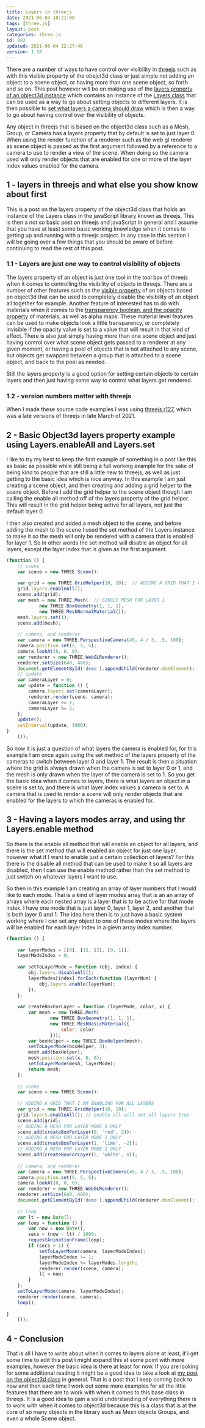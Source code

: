 ```yaml
---
title: Layers in threejs
date: 2021-06-04 10:21:00
tags: [three.js]
layout: post
categories: three.js
id: 882
updated: 2021-06-04 12:27:46
version: 1.18
---
```


There are a number of ways to have control over visibility in [threejs](https://threejs.org/docs/index.html#manual/en/introduction/Creating-a-scene) such as with this visible property of the obejct3d class or just simple not adding an object to a scene object, or having more than one scene object, so forth and so on. This post however will be on making use of the [layers property of an object3d instance](https://threejs.org/docs/index.html#api/en/core/Object3D.layers) which contains an instance of the [Layers class](https://threejs.org/docs/index.html#api/en/core/Layers) that can be used as a way to go about setting objects to different layers. It is then possible to [set what layers a camera should draw](https://stackoverflow.com/questions/34099808/how-to-make-objects-visible-to-only-one-camera-in-a-three-js-scene) which is then a way to go about having control over the visibility of objects.

Any object in threejs that is based on the object3d class such as a Mesh, Group, or Camera has a layers property that by default is set to just layer 0. When using the render function of a renderer such as the web gl renderer as scene object is passed as the first argument followed by a reference to a camera to use to render a view of the scene. When doing so the camera used will only render objects that are enabled for one or more of the layer index values enabled for the camera.

<!-- more -->

## 1 - layers in threejs and what else you show know about first

This is a post on the layers property of the object3d class that holds an instance of the Layers class in the javaScript library known as threejs. This is then a not so basic post on threejs and javaScript in general and I assume that you have at least some basic working knowledge when it comes to getting up and running with a threejs project. In any case in this section I will be going over a few things that you should be aware of before continuing to read the rest of this post.

### 1.1 - Layers are just one way to control visibility of objects

The layers property of an object is just one tool in the tool box of threejs when it comes to controlling the visibility of objects in threejs. There are a number of other features such as the [visible property](/2021/05/24/threejs-object3d-visible/) of an objects based on object3d that can be used to completely disable the visibility of an object all together for example. Another feature of interested has to do with materials when it comes to the [transparency boolean, and the opacity property](/2021/04/21/threejs-materials-transparent/) of materials, as well as alpha maps. These material level features can be used to make objects look a little transparency, or completely invisible if the opacity value is set to a value that will result in that kind of effect. There is also just simply having more than one scene object and just having control over what scene object gets passed to a renderer at any given moment, or having a pool of objects that is not attached to any scene, but objects get swapped between a group that is attached to a scene object, and back to the pool as needed.

Still the layers property is a good option for setting certain objects to certain layers and then just having some way to control what layers get rendered.

### 1.2 - version numbers matter with threejs

When I made these source code examples I was using [threejs r127](https://github.com/mrdoob/three.js/releases/tag/r127), which was a late versions of threejs in late March of 2021.

## 2 - Basic Object3d layers property example using Layers.enableAll and Layers.set

I like to try my best to keep the first example of something in a post like this as basic as possible while still being a full working example for the sake of being kind to people that are still a little new to threejs, as well as just getting to the basic idea which is nice anyway. In this example I am just creating a scene object, and then creating and adding a grid helper to the scene object. Before I add the grid helper to the scene object though I am calling the enable all method off of the layers property of the grid helper. This will result in the grid helper being active for all layers, not just the default layer 0.

I then also created and added a mesh object to the scene, and before adding the mesh to the scene I used the set method of the Layers instance to make it so the mesh will only be rendered with a camera that is enabled for layer 1. So in other words the set method will disable an object for all layers, except the layer index that is given as the first argument.

```js
(function () {
    // scene
    var scene = new THREE.Scene();
 
    var grid = new THREE.GridHelper(10, 10);  // ADDING A GRID THAT I AM ENABLING FOR ALL LAYERS
    grid.layers.enableAll();
    scene.add(grid);
    var mesh = new THREE.Mesh(  // SINGLE MESH FOR LAYER 1
            new THREE.BoxGeometry(1, 1, 1),
            new THREE.MeshNormalMaterial());
    mesh.layers.set(1);
    scene.add(mesh);
 
    // camera, and renderer
    var camera = new THREE.PerspectiveCamera(45, 4 / 3, .5, 100);
    camera.position.set(5, 5, 5);
    camera.lookAt(0, 0, 0);
    var renderer = new THREE.WebGLRenderer();
    renderer.setSize(640, 480);
    document.getElementById('demo').appendChild(renderer.domElement);
    // update
    var cameraLayer = 0;
    var update = function () {
        camera.layers.set(cameraLayer);
        renderer.render(scene, camera);
        cameraLayer += 1;
        cameraLayer %= 2;
    };
    update();
    setInterval(update, 1000);
}
    ());
```

So now it is just a question of what layers the camera is enabled for, for this example I am once again using the set method of the layers property of the cameras to switch between layer 0 and layer 1. The result is then a situation where the grid is always drawn when the camera is set to layer 0 or 1, and the mesh is only drawn when the layer of the camera is set to 1. So you get the basic idea when it comes to layers, there is what layers an object in a scene is set to, and there is what layer index values a camera is set to. A camera that is used to render a scene will only render objects that are enabled for the layers to which the cameras is enabled for.

## 3 - Having a layers modes array, and using thr Layers.enable method

So there is the enable all method that will enable an object for all layers, and there is the set method that will enabled an object for just one layer, however what if I want to enable just a certain collection of layers? For this there is the disable all method that can be used to make it so all layers are disabled, then I can use the enable method rather than the set method to just switch on whatever layers I want to use.

So then in this example I am creating an array of layer numbers that I would like to each mode. Thai is a kind of layer modes array that is an an array of arrays where each nested array is a layer that is to be active for that mode index. I have one mode that is just layer 0, layer 1, layer 2, and another that is both layer 0 and 1. The idea here then is to just have a basic system working where I can set any object to one of these modes where the layers will be enabled for each layer index in a gievn array index number.

```js
(function () {
 
    var layerModes = [[0], [1], [2], [0, 1]],
    layerModeIndex = 0;
 
    var setToLayerMode = function (obj, index) {
        obj.layers.disableAll();
        layerModes[index].forEach(function (layerNum) {
            obj.layers.enable(layerNum);
        });
    };
 
    var createBoxForLayer = function (layerMode, color, x) {
        var mesh = new THREE.Mesh(
                new THREE.BoxGeometry(1, 1, 1),
                new THREE.MeshBasicMaterial({
                    color: color
                }));
        var boxHelper = new THREE.BoxHelper(mesh);
        setToLayerMode(boxHelper, 3);
        mesh.add(boxHelper);
        mesh.position.set(x, 0, 0);
        setToLayerMode(mesh, layerMode);
        return mesh;
    };
 
    // scene
    var scene = new THREE.Scene();
 
    // ADDING A GRID THAT I AM ENABLING FOR ALL LAYERS
    var grid = new THREE.GridHelper(10, 10);
    grid.layers.enableAll(); // enable all will set all layers true
    scene.add(grid);
    // ADDING A MESH FOR LAYER MODE 0 ONLY
    scene.add(createBoxForLayer(0, 'red', 2));
    // ADDING A MESH FOR LAYER MODE 1 ONLY
    scene.add(createBoxForLayer(1, 'lime', -2));
    // ADDING A MESH FOR LAYER MODE 2 ONLY
    scene.add(createBoxForLayer(2, 'white', 0));
 
    // camera, and renderer
    var camera = new THREE.PerspectiveCamera(45, 4 / 3, .5, 100);
    camera.position.set(5, 5, 5);
    camera.lookAt(0, 0, 0);
    var renderer = new THREE.WebGLRenderer();
    renderer.setSize(640, 480);
    document.getElementById('demo').appendChild(renderer.domElement);
 
    // loop
    var lt = new Date();
    var loop = function () {
        var now = new Date(),
        secs = (now - lt) / 1000;
        requestAnimationFrame(loop);
        if (secs > 1) {
            setToLayerMode(camera, layerModeIndex);
            layerModeIndex += 1;
            layerModeIndex %= layerModes.length;
            renderer.render(scene, camera);
            lt = now;
        }
    };
    setToLayerMode(camera, layerModeIndex);
    renderer.render(scene, camera);
    loop();
 
}
    ());
```

## 4 - Conclusion

That is all I have to write about when it comes to layers alone at least, if I get some time to edit this post I might expand this at some point with more examples, however the basic idea is there at least for now. If you are looking for some additional reading it might be a good idea to take a look at [my post on the object3d class](/2018/04/23/threejs-object3d/) in general. That is a post that I keep coming back to now and then each time I work out some more examples for all the little features that there are to work with when it comes to this base class in threejs. It is a good idea to gain a solid understanding of everything there is to work with when it comes to object3d because this is a class that is at the core of so many objects in the library such as Mesh objects Groups, and even a whole Scene object.

